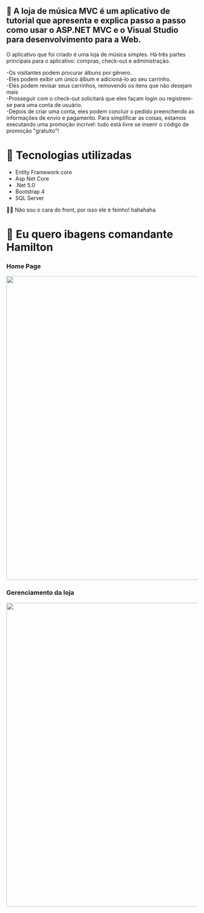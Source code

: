 ## 🎵 A loja de música MVC é um aplicativo de tutorial que apresenta e explica passo a passo como usar o ASP.NET MVC e o Visual Studio para desenvolvimento para a Web.

O aplicativo que foi criado é uma loja de música simples. Há três partes principais para o aplicativo: compras, check-out e administração.

-Os visitantes podem procurar álbuns por gênero.<br/>
-Eles podem exibir um único álbum e adicioná-lo ao seu carrinho.<br/>
-Eles podem revisar seus carrinhos, removendo os itens que não desejam mais<br/>
-Prosseguir com o check-out solicitará que eles façam login ou registrem-se para uma conta de usuário.<br/>
-Depois de criar uma conta, eles podem concluir o pedido preenchendo as informações de envio e pagamento. Para simplificar as coisas, estamos executando uma promoção incrível: tudo está livre se inserir o código de promoção "gratuito"!<br/>

# 🚀 Tecnologias utilizadas
- Entity Framework core<br/>
- Asp Net Core<br/>
- .Net 5.0
- Bootstrap 4
- SQL Server

<span>👨‍💻 Não sou o cara do front, por isso ele é feinho! hahahaha<span/>
  
  
  
  
# 📸 Eu quero ibagens comandante Hamilton

### Home Page

<img src="https://user-images.githubusercontent.com/52106304/106388569-dfd24400-63bd-11eb-8858-02c619cf3514.png" width="800">

### Gerenciamento da loja

<img src="https://user-images.githubusercontent.com/52106304/106388714-91717500-63be-11eb-9505-d432323ea4a5.png" width="800">
